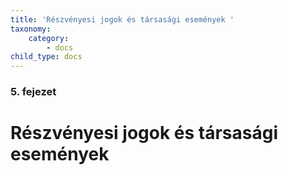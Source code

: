 ```yaml
---
title: 'Részvényesi jogok és társasági események '
taxonomy:
    category:
        - docs
child_type: docs
---
```


### 5. fejezet

# Részvényesi jogok és társasági események 